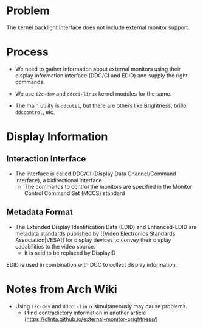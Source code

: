 # Problem

The kernel backlight interface does not include external monitor support.
# Process

- We need to gather information about external monitors using their display information interface (DDC/CI and EDID) and supply the right commands.

- We use `i2c-dev` and `ddcci-linux` kernel modules for the same.
- The main utility is `ddcutil`, but there are others like Brightness, brillo, `ddccontrol`, etc.
# Display Information
## Interaction Interface
- The interface is called DDC/CI (Display Data Channel/Command Interface), a bidirectional interface
	- The commands to control the monitors are specified in the Monitor Control Command Set (MCCS) standard
## Metadata Format
- The Extended Display Identification Data (EDID) and Enhanced-EDID are metadata standards published by [[Video Electronics Standards Association|VESA]] for display devices to convey their display capabilities to the video source.
	- It is said to be replaced by DisplayID

EDID is used in combination with DCC to collect display information.
# Notes from Arch Wiki
- Using `i2c-dev` and `ddcci-linux` simultaneously may cause problems.
	- I find contradictory information in another article (https://clinta.github.io/external-monitor-brightness/)